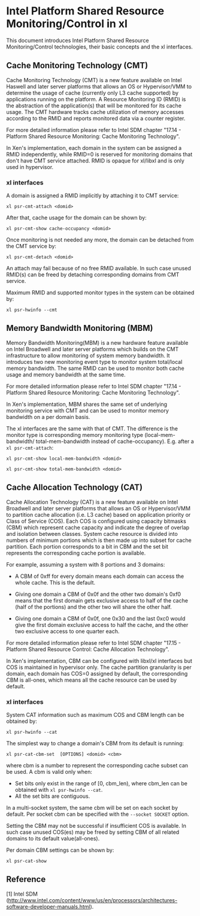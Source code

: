 # Intel Platform Shared Resource Monitoring/Control in xl

This document introduces Intel Platform Shared Resource Monitoring/Control
technologies, their basic concepts and the xl interfaces.

## Cache Monitoring Technology (CMT)

Cache Monitoring Technology (CMT) is a new feature available on Intel Haswell
and later server platforms that allows an OS or Hypervisor/VMM to determine
the usage of cache (currently only L3 cache supported) by applications running
on the platform. A Resource Monitoring ID (RMID) is the abstraction of the
application(s) that will be monitored for its cache usage. The CMT hardware
tracks cache utilization of memory accesses according to the RMID and reports
monitored data via a counter register.

For more detailed information please refer to Intel SDM chapter
"17.14 - Platform Shared Resource Monitoring: Cache Monitoring Technology".

In Xen's implementation, each domain in the system can be assigned a RMID
independently, while RMID=0 is reserved for monitoring domains that don't
have CMT service attached. RMID is opaque for xl/libxl and is only used in
hypervisor.

### xl interfaces

A domain is assigned a RMID implicitly by attaching it to CMT service:

`xl psr-cmt-attach <domid>`

After that, cache usage for the domain can be shown by:

`xl psr-cmt-show cache-occupancy <domid>`

Once monitoring is not needed any more, the domain can be detached from the
CMT service by:

`xl psr-cmt-detach <domid>`

An attach may fail because of no free RMID available. In such case unused
RMID(s) can be freed by detaching corresponding domains from CMT service.

Maximum RMID and supported monitor types in the system can be obtained by:

`xl psr-hwinfo --cmt`

## Memory Bandwidth Monitoring (MBM)

Memory Bandwidth Monitoring(MBM) is a new hardware feature available on Intel
Broadwell and later server platforms which builds on the CMT infrastructure to
allow monitoring of system memory bandwidth. It introduces two new monitoring
event type to monitor system total/local memory bandwidth. The same RMID can
be used to monitor both cache usage and memory bandwidth at the same time.

For more detailed information please refer to Intel SDM chapter
"17.14 - Platform Shared Resource Monitoring: Cache Monitoring Technology".

In Xen's implementation, MBM shares the same set of underlying monitoring
service with CMT and can be used to monitor memory bandwidth on a per domain
basis.

The xl interfaces are the same with that of CMT. The difference is the
monitor type is corresponding memory monitoring type (local-mem-bandwidth/
total-mem-bandwidth instead of cache-occupancy). E.g. after a `xl psr-cmt-attach`:

`xl psr-cmt-show local-mem-bandwidth <domid>`

`xl psr-cmt-show total-mem-bandwidth <domid>`

## Cache Allocation Technology (CAT)

Cache Allocation Technology (CAT) is a new feature available on Intel
Broadwell and later server platforms that allows an OS or Hypervisor/VMM to
partition cache allocation (i.e. L3 cache) based on application priority or
Class of Service (COS). Each COS is configured using capacity bitmasks (CBM)
which represent cache capacity and indicate the degree of overlap and
isolation between classes. System cache resource is divided into numbers of
minimum portions which is then made up into subset for cache partition. Each
portion corresponds to a bit in CBM and the set bit represents the
corresponding cache portion is available.

For example, assuming a system with 8 portions and 3 domains:

 * A CBM of 0xff for every domain means each domain can access the whole cache.
   This is the default.

 * Giving one domain a CBM of 0x0f and the other two domain's 0xf0 means that
   the first domain gets exclusive access to half of the cache (half of the
   portions) and the other two will share the other half.

 * Giving one domain a CBM of 0x0f, one 0x30 and the last 0xc0 would give the
   first domain exclusive access to half the cache, and the other two exclusive
   access to one quarter each.

For more detailed information please refer to Intel SDM chapter
"17.15 - Platform Shared Resource Control: Cache Allocation Technology".

In Xen's implementation, CBM can be configured with libxl/xl interfaces but
COS is maintained in hypervisor only. The cache partition granularity is per
domain, each domain has COS=0 assigned by default, the corresponding CBM is
all-ones, which means all the cache resource can be used by default.

### xl interfaces

System CAT information such as maximum COS and CBM length can be obtained by:

`xl psr-hwinfo --cat`

The simplest way to change a domain's CBM from its default is running:

`xl psr-cat-cbm-set  [OPTIONS] <domid> <cbm>`

where cbm is a number to represent the corresponding cache subset can be used.
A cbm is valid only when:

 * Set bits only exist in the range of [0, cbm_len), where cbm_len can be
   obtained with `xl psr-hwinfo --cat`.
 * All the set bits are contiguous.

In a multi-socket system, the same cbm will be set on each socket by default.
Per socket cbm can be specified with the `--socket SOCKET` option.

Setting the CBM may not be successful if insufficient COS is available. In
such case unused COS(es) may be freed by setting CBM of all related domains to
its default value(all-ones).

Per domain CBM settings can be shown by:

`xl psr-cat-show`

## Reference

[1] Intel SDM
(http://www.intel.com/content/www/us/en/processors/architectures-software-developer-manuals.html).
